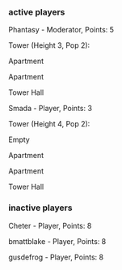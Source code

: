 ### active players

Phantasy - Moderator, Points: 5

Tower (Height 3, Pop 2):

Apartment

Apartment

Tower Hall

Smada - Player, Points: 3

Tower (Height 4, Pop 2):

Empty

Apartment

Apartment

Tower Hall

### inactive players

Cheter - Player, Points: 8

bmattblake - Player, Points: 8

gusdefrog - Player, Points: 8

